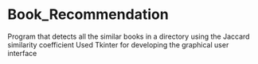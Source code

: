 # Book_Recommendation
Program that detects all the similar books in a directory using the Jaccard similarity coefficient
Used Tkinter for developing the graphical user interface
